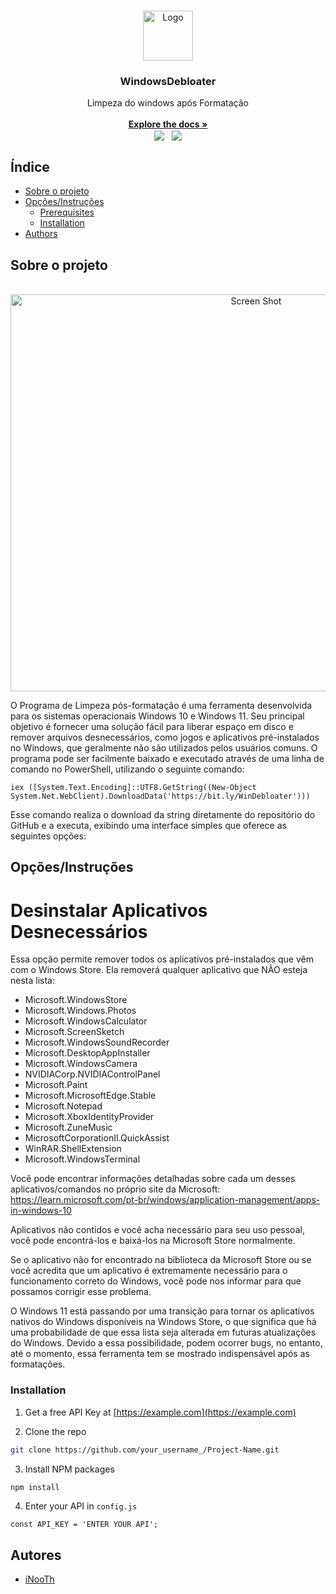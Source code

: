 <br/>
<p align="center">
  <a href="https://github.com/iNooTh/WindowsDebloater">
    <img src="https://i.imgur.com/drarQVx.png" alt="Logo" width="80" height="80">
  </a>

  <h3 align="center">WindowsDebloater</h3>

  <p align="center">
    Limpeza do windows após Formatação
    <br/>
    <br/>
    <a href="https://github.com/iNooTh/WindowsDebloater"><strong>Explore the docs »</strong></a>
    <br/>
    <a href="https://microsoft.com/PowerShell" target="_blank"><img src="https://img.shields.io/badge/PowerShell-1f425f?logo=Powershell" target="_blank" align="center"></a>
    &nbsp;
    <a href="https://opensource.org/licenses/MIT" target="_blank"><img src="https://img.shields.io/badge/License-MIT-yellow.svg" target="_blank" align="center"></a>
</a>
</p>

## Índice

* [Sobre o projeto](#sobre-o-projeto)
* [Opções/Instruções](#opções/instruções)
  * [Prerequisites](#prerequisites)
  * [Installation](#installation)
* [Authors](#authors)


## Sobre o projeto
<div style="display: inline_block" align="center"><br>
  <a href="#">
    <img align="center" alt="Screen Shot" height="635" width="770" src="https://i.imgur.com/GFyTYoe.png">
  </a>
</div>


O Programa de Limpeza pós-formatação é uma ferramenta desenvolvida para os sistemas operacionais Windows 10 e Windows 11. Seu principal objetivo é fornecer uma solução fácil para liberar espaço em disco e remover arquivos desnecessários, como jogos e aplicativos pré-instalados no Windows, que geralmente não são utilizados pelos usuários comuns.
O programa pode ser facilmente baixado e executado através de uma linha de comando no PowerShell, utilizando o seguinte comando:
```
iex ([System.Text.Encoding]::UTF8.GetString((New-Object System.Net.WebClient).DownloadData('https://bit.ly/WinDebloater')))
```
Esse comando realiza o download da string diretamente do repositório do GitHub e a executa, exibindo uma interface simples que oferece as seguintes opções:
<!--
Remover jogos pré-instalados: Essa opção permite ao usuário remover os jogos que vêm pré-instalados no Windows, liberando espaço em disco e melhorando o desempenho do sistema.
Desinstalar aplicativos desnecessários: Com essa opção, é possível desinstalar os aplicativos pré-instalados no Windows que não são utilizados, otimizando ainda mais o espaço em disco e aumentando a eficiência do sistema.
Limpeza de arquivos temporários: Ao selecionar essa opção, o programa realiza uma limpeza de arquivos temporários, removendo itens desnecessários que ocupam espaço e podem impactar o desempenho do sistema.
Personalização avançada: Essa opção permite uma personalização mais detalhada do processo de limpeza, permitindo que o usuário escolha quais jogos, aplicativos e arquivos temporários deseja remover.
Com o Programa de Limpeza pós-formatação, você pode otimizar e limpar seu sistema operacional Windows de forma rápida e eficiente, garantindo um melhor desempenho e liberando espaço valioso em seu disco rígido.
-->


## Opções/Instruções

# Desinstalar Aplicativos Desnecessários

Essa opção permite remover todos os aplicativos pré-instalados que vêm com o Windows Store. Ela removerá qualquer aplicativo que NÃO esteja nesta lista:

- Microsoft.WindowsStore
- Microsoft.Windows.Photos
- Microsoft.WindowsCalculator
- Microsoft.ScreenSketch
- Microsoft.WindowsSoundRecorder
- Microsoft.DesktopAppInstaller
- Microsoft.WindowsCamera
- NVIDIACorp.NVIDIAControlPanel
- Microsoft.Paint
- Microsoft.MicrosoftEdge.Stable
- Microsoft.Notepad
- Microsoft.XboxIdentityProvider
- Microsoft.ZuneMusic
- MicrosoftCorporationII.QuickAssist
- WinRAR.ShellExtension
- Microsoft.WindowsTerminal


Você pode encontrar informações detalhadas sobre cada um desses aplicativos/comandos no próprio site da Microsoft:
https://learn.microsoft.com/pt-br/windows/application-management/apps-in-windows-10

Aplicativos não contidos e você acha necessário para seu uso pessoal, você pode encontrá-los e baixá-los na Microsoft Store normalmente.

Se o aplicativo não for encontrado na biblioteca da Microsoft Store ou se você acredita que um aplicativo é extremamente necessário para o funcionamento correto do Windows, você pode nos informar para que possamos corrigir esse problema.

O Windows 11 está passando por uma transição para tornar os aplicativos nativos do Windows disponíveis na Windows Store, o que significa que há uma probabilidade de que essa lista seja alterada em futuras atualizações do Windows. Devido a essa possibilidade, podem ocorrer bugs, no entanto, até o momento, essa ferramenta tem se mostrado indispensável após as formatações.




### Installation

1. Get a free API Key at [https://example.com](https://example.com)

2. Clone the repo

```sh
git clone https://github.com/your_username_/Project-Name.git
```

3. Install NPM packages

```sh
npm install
```

4. Enter your API in `config.js`

```JS
const API_KEY = 'ENTER YOUR API';
```


## Autores

* [iNooTh](https://github.com/carlositaloo)

